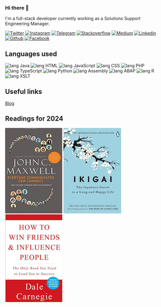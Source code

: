 ### Hi there 👋

<p>I'm a full-stack developer currently working as a Solutions Support Engineering Manager. </p>



[![Twitter      ][ico-twitter      ]][url-twitter      ]
[![Instagram    ][ico-instagram    ]][url-instagram    ]
[![Telegram     ][ico-telegram     ]][url-telegram     ]
[![Stackoverflow][ico-stackoverflow]][url-stackoverflow]
[![Medium       ][ico-medium       ]][url-medium       ]
[![Linkedin     ][ico-linkedin     ]][url-linkedin     ]
[![Github       ][ico-github       ]][url-github       ]
[![Facebook     ][ico-facebook     ]][url-facebook     ]



## Languages used
![lang Java      ](https://img.shields.io/badge/-Java-259?style=flat-square&logo=Java&logoColor=fff)
![lang HTML      ](https://img.shields.io/badge/-HTML-1A5?style=flat-square&logo=HTML&logoColor=fff)
![lang JavaScript](https://img.shields.io/badge/-JavaScript-1F0?style=flat-square&logo=JavaScript&logoColor=fff)
![lang CSS       ](https://img.shields.io/badge/-CSS-223?style=flat-square&logo=CSS&logoColor=fff)
![lang PHP       ](https://img.shields.io/badge/-PHP-230?style=flat-square&logo=PHP&logoColor=fff)
![lang TypeScript](https://img.shields.io/badge/-TypeScript-242?style=flat-square&logo=TypeScript&logoColor=fff)
![lang Python    ](https://img.shields.io/badge/-Python-24A?style=flat-square&logo=Python&logoColor=fff)
![lang Assembly  ](https://img.shields.io/badge/-Assembly-27C?style=flat-square&logo=Assembly&logoColor=fff)
![lang ABAP      ](https://img.shields.io/badge/-ABAP-289?style=flat-square&logo=ABAP&logoColor=fff)
![lang R         ](https://img.shields.io/badge/-R-29A?style=flat-square&logo=R&logoColor=fff)
![lang XSLT      ](https://img.shields.io/badge/-XSLT-2A3?style=flat-square&logo=XSLT&logoColor=fff)

## Useful links
[Blog      ][url-blog      ]


## Readings for 2024
[![Everyone Communicates             ][book-everyone_communicates-ok              ]][book-everyone_communicates]
[![Ikigai             ][book-ikigai-ok              ]][book-ikigai]
[![Howto             ][book-howto-ok              ]][book-howto]





[book-everyone_communicates]: https://amzn.to/4bWN476
[book-ikigai]: https://amzn.to/3US98Kf
[book-howto]: https://amzn.to/3IgUGUv

[book-everyone_communicates-ok             ]: covers/everyone.png
[book-ikigai-ok             ]: covers/ikigai.png
[book-howto-ok             ]: covers/howto.png





[](ASSETS)

[url-blog         ]: https://mechamorafa.com/blog


[url-gmail        ]: mailto:rafaelramos.anti@gmail.com
[url-medium       ]: https://medium.com/@mechamorafa
[url-github       ]: https://github.com/mechamorafa
[url-twitter      ]: https://twitter.com/mechamorafa
[url-facebook     ]: https://facebook.com/rafaelramos
[url-linkedin     ]: https://www.linkedin.com/in/julianorafaelramos
[url-telegram     ]: https://t.me/mechamorafa
[url-instagram    ]: https://instagram.com/mechamorafa
[url-hackerrank   ]: https://www.hackerrank.com/
[url-stackoverflow]: https://stackoverflow.com/
[ico-gmail        ]: https://img.shields.io/badge/Gmail-131313?style=flat-square&logo=Gmail
[ico-devto        ]: https://img.shields.io/badge/DEV.to-131313?style=flat-square&logo=dev.to
[ico-reddit       ]: https://img.shields.io/badge/Reddit-131313?style=flat-square&logo=Reddit
[ico-medium       ]: https://img.shields.io/badge/Medium-131313?style=flat-square&logo=medium
[ico-github       ]: https://img.shields.io/badge/Github-131313?style=flat-square&logo=Github
[ico-twitter      ]: https://img.shields.io/badge/Twitter-131313?style=flat-square&logo=twitter
[ico-keybase      ]: https://img.shields.io/badge/Keybase.io-131313?style=flat-square&logo=keybase
[ico-stellar      ]: https://img.shields.io/badge/Stellar-lumens-131313?style=flat-square&logo=stellar&labelColor=333
[ico-spotify      ]: https://img.shields.io/badge/Spotify-131313?style=flat-square&logo=spotify
[ico-facebook     ]: https://img.shields.io/badge/Facebook-131313?style=flat-square&logo=facebook
[ico-instagram    ]: https://img.shields.io/badge/Instagram-131313?style=flat-square&logo=instagram
[ico-whatsapp     ]: https://img.shields.io/badge/Whatsapp-131313?style=flat-square&logo=whatsapp
[ico-linkedin     ]: https://img.shields.io/badge/LinkedIn-131313?style=flat-square&logo=Linkedin
[ico-telegram     ]: https://img.shields.io/badge/Telegram-131313?style=flat-square&logo=telegram
[ico-hackerrank   ]: https://img.shields.io/badge/HackerRank-131313?style=flat-square&logo=hackerrank
[ico-stackoverflow]: https://img.shields.io/badge/Stackoverflow-131313?style=flat-square&logo=Stackoverflow



